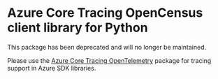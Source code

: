 # Azure Core Tracing OpenCensus client library for Python

This package has been deprecated and will no longer be maintained.

Please use the [Azure Core Tracing OpenTelemetry](https://pypi.org/project/azure-core-tracing-opentelemetry/) package for tracing support in Azure SDK libraries.
